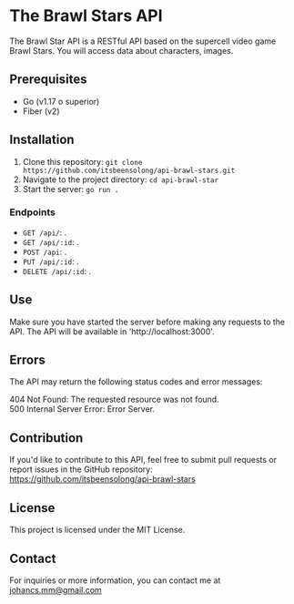 # The Brawl Stars API

The Brawl Star API is a RESTful API based on the supercell video game Brawl Stars. You will access data about characters, images.

## Prerequisites

- Go (v1.17 o superior)
- Fiber (v2)

## Installation

1. Clone this repository: `git clone https://github.com/itsbeensolong/api-brawl-stars.git`
2. Navigate to the project directory: `cd api-brawl-star`
3. Start the server: `go run .`


### Endpoints

- `GET /api/`: .
- `GET /api/:id`: .
- `POST /api`: .
- `PUT /api/:id`: .
- `DELETE /api/:id`: .

## Use

Make sure you have started the server before making any requests to the API. The API will be available in 'http://localhost:3000'.

## Errors
The API may return the following status codes and error messages:

404 Not Found: The requested resource was not found.
<br>
500 Internal Server Error: Error Server.

## Contribution

If you'd like to contribute to this API, feel free to submit pull requests or report issues in the GitHub repository: https://github.com/itsbeensolong/api-brawl-stars

## License
This project is licensed under the MIT License.

## Contact
For inquiries or more information, you can contact me at johancs.mm@gmail.com
